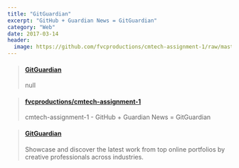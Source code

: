 ```yaml
---
title: "GitGuardian"
excerpt: "GitHub + Guardian News = GitGuardian"
category: "Web"
date: 2017-03-14
header:
  image: https://github.com/fvcproductions/cmtech-assignment-1/raw/master/assets/img/screenshot.png
---
```


<blockquote class="embedly-card"><h4><a href="https://fvcproductions.github.io/cmtech-assignment-1/">GitGuardian</a></h4><p>null</p></blockquote>

<blockquote class="embedly-card"><h4><a href="https://github.com/fvcproductions/cmtech-assignment-1">fvcproductions/cmtech-assignment-1</a></h4><p>cmtech-assignment-1 - GitHub + Guardian News = GitGuardian</p></blockquote>

<blockquote class="embedly-card"><h4><a href="https://www.behance.net/gallery/50180493/GitGuardian">GitGuardian</a></h4><p>Showcase and discover the latest work from top online portfolios by creative professionals across industries.</p></blockquote>